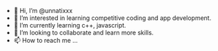 - 👋 Hi, I’m @unnatixxx
- 👀 I’m interested in learning competitive coding and app development. 
- 🌱 I’m currently learning c++, javascript. 
- 💞️ I’m looking to collaborate and learn more skills. 
- 📫 How to reach me ...

<!---
unnatixxx/unnatixxx is a ✨ special ✨ repository because its `README.md` (this file) appears on your GitHub profile.
You can click the Preview link to take a look at your changes.
--->
